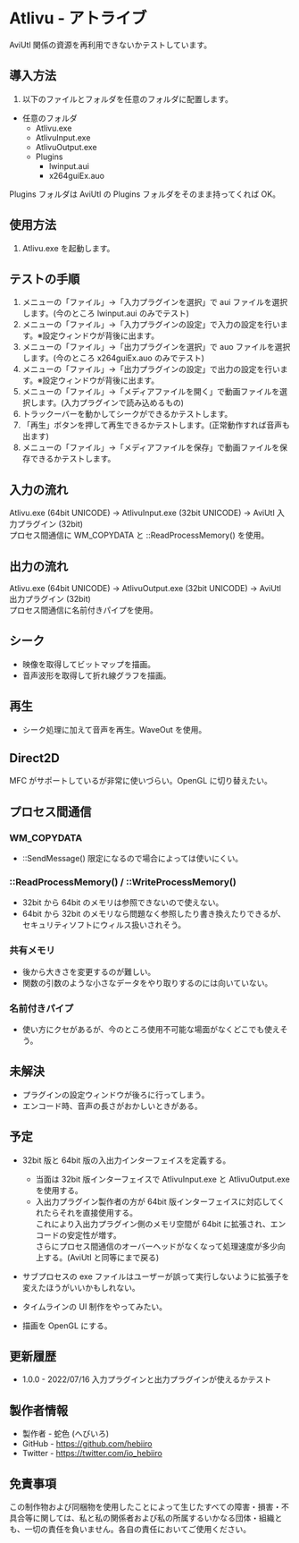 # Atlivu - アトライブ

AviUtl 関係の資源を再利用できないかテストしています。

<!-- AviUtl -> AVIUTL -> ATLIVU -> Atlivu -> アトライブ -> 後来歩 -->

## 導入方法

1. 以下のファイルとフォルダを任意のフォルダに配置します。
* 任意のフォルダ
	* Atlivu.exe
	* AtlivuInput.exe
	* AtlivuOutput.exe
	* Plugins
		* lwinput.aui
		* x264guiEx.auo

Plugins フォルダは AviUtl の Plugins フォルダをそのまま持ってくれば OK。

## 使用方法

1. Atlivu.exe を起動します。

## テストの手順

1. メニューの「ファイル」→「入力プラグインを選択」で aui ファイルを選択します。(今のところ lwinput.aui のみでテスト)
1. メニューの「ファイル」→「入力プラグインの設定」で入力の設定を行います。※設定ウィンドウが背後に出ます。
1. メニューの「ファイル」→「出力プラグインを選択」で auo ファイルを選択します。(今のところ x264guiEx.auo のみでテスト)
1. メニューの「ファイル」→「出力プラグインの設定」で出力の設定を行います。※設定ウィンドウが背後に出ます。
1. メニューの「ファイル」→「メディアファイルを開く」で動画ファイルを選択します。(入力プラグインで読み込めるもの)
1. トラックーバーを動かしてシークができるかテストします。
1. 「再生」ボタンを押して再生できるかテストします。(正常動作すれば音声も出ます)
1. メニューの「ファイル」→「メディアファイルを保存」で動画ファイルを保存できるかテストします。

## 入力の流れ

Atlivu.exe (64bit UNICODE) -> AtlivuInput.exe (32bit UNICODE) -> AviUtl 入力プラグイン (32bit)<br>
プロセス間通信に WM_COPYDATA と ::ReadProcessMemory() を使用。<br>

## 出力の流れ

Atlivu.exe (64bit UNICODE) -> AtlivuOutput.exe (32bit UNICODE) -> AviUtl 出力プラグイン (32bit)<br>
プロセス間通信に名前付きパイプを使用。<br>

## シーク

* 映像を取得してビットマップを描画。
* 音声波形を取得して折れ線グラフを描画。

## 再生

* シーク処理に加えて音声を再生。WaveOut を使用。

## Direct2D

MFC がサポートしているが非常に使いづらい。OpenGL に切り替えたい。

## プロセス間通信

### WM_COPYDATA

* ::SendMessage() 限定になるので場合によっては使いにくい。

### ::ReadProcessMemory() / ::WriteProcessMemory()

* 32bit から 64bit のメモリは参照できないので使えない。
* 64bit から 32bit のメモリなら問題なく参照したり書き換えたりできるが、セキュリティソフトにウィルス扱いされそう。

### 共有メモリ

* 後から大きさを変更するのが難しい。
* 関数の引数のような小さなデータをやり取りするのには向いていない。

### 名前付きパイプ

* 使い方にクセがあるが、今のところ使用不可能な場面がなくどこでも使えそう。

## 未解決

* プラグインの設定ウィンドウが後ろに行ってしまう。
* エンコード時、音声の長さがおかしいときがある。

## 予定

* 32bit 版と 64bit 版の入出力インターフェイスを定義する。
	* 当面は 32bit 版インターフェイスで AtlivuInput.exe と AtlivuOutput.exe を使用する。
	* 入出力プラグイン製作者の方が 64bit 版インターフェイスに対応してくれたらそれを直接使用する。<br>
	これにより入出力プラグイン側のメモリ空間が 64bit に拡張され、エンコードの安定性が増す。<br>
	さらにプロセス間通信のオーバーヘッドがなくなって処理速度が多少向上する。(AviUtl と同等にまで戻る)<br>

* サブプロセスの exe ファイルはユーザーが誤って実行しないように拡張子を変えたほうがいいかもしれない。
* タイムラインの UI 制作をやってみたい。
* 描画を OpenGL にする。

## 更新履歴

* 1.0.0 - 2022/07/16 入力プラグインと出力プラグインが使えるかテスト

## 製作者情報
 
* 製作者 - 蛇色 (へびいろ)
* GitHub - https://github.com/hebiiro
* Twitter - https://twitter.com/io_hebiiro

## 免責事項

この制作物および同梱物を使用したことによって生じたすべての障害・損害・不具合等に関しては、私と私の関係者および私の所属するいかなる団体・組織とも、一切の責任を負いません。各自の責任においてご使用ください。
